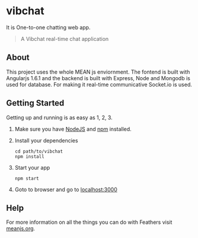 # vibchat

It is One-to-one chatting web app.

> A Vibchat real-time chat application

## About

This project uses the whole MEAN js enviornment. The fontend is built with Angularjs 1.6.1 and the backend is built with Express, Node and Mongodb is used for database. For making it real-time communicative Socket.io is used.

## Getting Started

Getting up and running is as easy as 1, 2, 3.

1. Make sure you have [NodeJS](https://nodejs.org/) and [npm](https://www.npmjs.com/) installed.
2. Install your dependencies

    ```
    cd path/to/vibchat
    npm install
    ```

3. Start your app

    ```
    npm start
    ```

4. Goto to browser and go to [localhost:3000](http://localhost:3000/)


## Help

For more information on all the things you can do with Feathers visit [meanjs.org](http://meanjs.org/docs.html).

